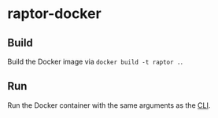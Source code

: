 # raptor-docker

## Build
Build the Docker image via `docker build -t raptor .`.

## Run
Run the Docker container with the same arguments as the [CLI](http://librdf.org/raptor/rapper.html).
